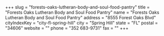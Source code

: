 +++
slug = "forests-oaks-lutheran-body-and-soul-food-pantry"
title = "Forests Oaks Lutheran Body and Soul Food Pantry"
name = "Forests Oaks Lutheran Body and Soul Food Pantry"
address = "8555 Forest Oaks Blvd"
cityIndexKey = "city-fl-spring-hill"
city = "Spring Hill"
state = "FL"
postal = "34606"
website = ""
phone = "352 683-9731"
fax = ""
+++

